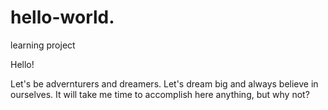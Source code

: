 # hello-world.
learning project

Hello!

Let's be advernturers and dreamers. Let's dream big and always believe in ourselves. 
It will take me time to accomplish here anything, but why not?
